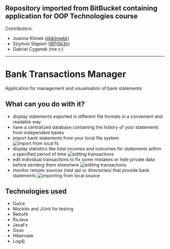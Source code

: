 Repository imported from BitBucket containing application for OOP Technologies course
-------------------------

Contributors:
- Joanna Klimek ([@jklimekk](https://github.com/jklimekk))
- Szymon Stępień ([@Fl0k3n](https://github.com/Fl0k3n))
- Gabriel Cyganek (me c:)

---

# Bank Transactions Manager

Application for management and visualisation of bank statements

## What can you do with it?

- display statements exported in different file formats in a convenient and readable way
- have a centralized database containing the history of your statements from independent banks
- import bank statements from your local file system
![import from local fs](https://j.gifs.com/jYJwQW.gif)
- display statistics like total incomes and outcomes for statements within a specified period of time
![editing transactions](https://j.gifs.com/79Jx3w.gif)
- edit individual transactions to fix some mistakes or hide private data before sending them elsewhere
![editing transactions](https://j.gifs.com/28JpkJ.gif)
- monitor remote sources (rest api or directories) that provide bank statements
![importing from local source](https://j.gifs.com/w0gNpJ.gif)

## Technologies used

- Guice
- Mockito and JUnit for testing
- Retrofit
- RxJava
- JavaFx
- Gson
- Hibernate
- Log4j
